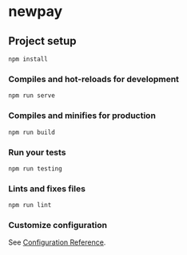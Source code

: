 # newpay

## Project setup
```
npm install
```

### Compiles and hot-reloads for development
```
npm run serve
```

### Compiles and minifies for production
```
npm run build
```

### Run your tests
```
npm run testing
```

### Lints and fixes files
```
npm run lint
```

### Customize configuration
See [Configuration Reference](https://cli.vuejs.org/config/).
